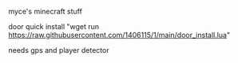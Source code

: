 myce's minecraft stuff


door quick install "wget run https://raw.githubusercontent.com/1406115/1/main/door_install.lua"

needs gps and player detector
